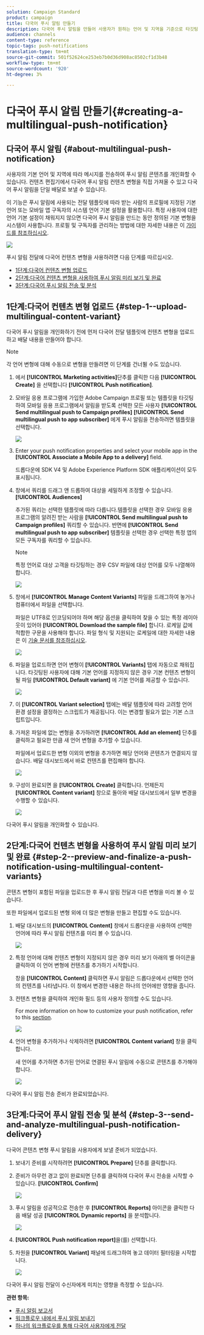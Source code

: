 ```yaml
---
solution: Campaign Standard
product: campaign
title: 다국어 푸시 알림 만들기
description: 다국어 푸시 알림을 만들어 사용자가 원하는 언어 및 지역을 기준으로 타깃팅할 수 있습니다.
audience: channels
content-type: reference
topic-tags: push-notifications
translation-type: tm+mt
source-git-commit: 501f52624ce253eb7b0d36d908ac8502cf1d3b48
workflow-type: tm+mt
source-wordcount: '920'
ht-degree: 3%

---
```



# 다국어 푸시 알림 만들기{#creating-a-multilingual-push-notification}

## 다국어 푸시 알림 {#about-multilingual-push-notification}

사용자의 기본 언어 및 지역에 따라 메시지를 전송하여 푸시 알림 콘텐츠를 개인화할 수 있습니다. 컨텐츠 편집기에서 다국어 푸시 알림 컨텐츠 변형을 직접 가져올 수 있고 다국어 푸시 알림을 단일 배달로 보낼 수 있습니다.

이 기능은 푸시 알림에 사용되는 전달 템플릿에 따라 받는 사람의 프로필에 지정된 기본 언어 또는 모바일 앱 구독자의 시스템 언어 기본 설정을 활용합니다. 특정 사용자에 대한 언어 기본 설정이 채워지지 않으면 다국어 푸시 알림을 만드는 동안 정의된 기본 변형을 시스템이 사용합니다. 프로필 및 구독자를 관리하는 방법에 대한 자세한 내용은 이 [가이드를 참조하십시오](../../audiences/using/get-started-profiles-and-audiences.md).

![](assets/multivariant_push_1.png)

푸시 알림 전달에 다국어 컨텐츠 변형을 사용하려면 다음 단계를 따르십시오.

* [1단계:다국어 컨텐츠 변형 업로드](#step-1--upload-multilingual-content-variant)
* [2단계:다국어 컨텐츠 변형을 사용하여 푸시 알림 미리 보기 및 완료](#step-2--preview-and-finalize-a-push-notification-using-multilingual-content-variants)
* [3단계:다국어 푸시 알림 전송 및 분석](#step-3--send-and-analyze-multilingual-push-notification-delivery)

## 1단계:다국어 컨텐츠 변형 업로드 {#step-1--upload-multilingual-content-variant}

다국어 푸시 알림을 개인화하기 전에 먼저 다국어 전달 템플릿에 컨텐츠 변형을 업로드하고 배달 내용을 만들어야 합니다.

>[!NOTE]
>
>각 언어 변형에 대해 수동으로 변형을 만들려면 이 단계를 건너뛸 수도 있습니다.

1. 에서 **[!UICONTROL Marketing activities]**&#x200B;단추를 클릭한 다음 **[!UICONTROL Create]** 을 선택합니다 **[!UICONTROL Push notification]**.
1. 모바일 응용 프로그램에 가입한 Adobe Campaign 프로필 또는 템플릿을 타깃팅하여 모바일 응용 프로그램에서 알림을 받도록 선택한 모든 사용자 **[!UICONTROL Send multilingual push to Campaign profiles]** **[!UICONTROL Send multilingual push to app subscriber]** 에게 푸시 알림을 전송하려면 템플릿을 선택합니다.

   ![](assets/multivariant_push_2.png)

1. Enter your push notification properties and select your mobile app in the **[!UICONTROL Associate a Mobile App to a delivery]** field.

   드롭다운에 SDK V4 및 Adobe Experience Platform SDK 애플리케이션이 모두 표시됩니다.

1. 창에서 쿼리를 드래그 앤 드롭하여 대상을 세밀하게 조정할 수 있습니다. **[!UICONTROL Audiences]**

   추가된 쿼리는 선택한 템플릿에 따라 다릅니다.템플릿을 선택한 경우 모바일 응용 프로그램의 알려진 받는 사람을 **[!UICONTROL Send multilingual push to Campaign profiles]** 쿼리할 수 있습니다. 반면에 **[!UICONTROL Send multilingual push to app subscriber]** 템플릿을 선택한 경우 선택한 특정 앱의 모든 구독자를 쿼리할 수 있습니다.
   >[!NOTE]
   >
   >특정 언어로 대상 고객을 타깃팅하는 경우 CSV 파일에 대상 언어를 모두 나열해야 합니다.

   ![](assets/push_notif_audience.png)

1. 창에서 **[!UICONTROL Manage Content Variants]** 파일을 드래그하여 놓거나 컴퓨터에서 파일을 선택합니다.

   파일은 UTF8로 인코딩되어야 하며 해당 옵션을 클릭하여 찾을 수 있는 특정 레이아웃이 있어야 **[!UICONTROL Download the sample file]** 합니다. 로케일 값에 적합한 구문을 사용해야 합니다. 파일 형식 및 지원되는 로케일에 대한 자세한 내용은 이 [기술 문서를 참조하십시오](https://docs.adobe.com/content/help/ko-KR/campaign-standard/using/communication-channels/push-notifications/generating-csv-multilingual-push.html).

   ![](assets/multivariant_push_4.png)

1. 파일을 업로드하면 언어 변형이 **[!UICONTROL Variants]** 탭에 자동으로 채워집니다. 타깃팅된 사용자에 대해 기본 언어를 지정하지 않은 경우 기본 컨텐츠 변형이 될 파일 **[!UICONTROL Default variant]** 에 기본 언어를 제공할 수 있습니다.

   ![](assets/multivariant_push_5.png)

1. 이 **[!UICONTROL Variant selection]** 탭에는 배달 템플릿에 따라 고려할 언어 환경 설정을 결정하는 스크립트가 제공됩니다. 이는 변경할 필요가 없는 기본 스크립트입니다.
1. 가져온 파일에 없는 변형을 추가하려면 **[!UICONTROL Add an element]** 단추를 클릭하고 필요한 만큼 새 언어 변형을 추가할 수 있습니다.

   파일에서 업로드한 변형 이외의 변형을 추가하면 해당 언어와 콘텐츠가 연결되지 않습니다. 배달 대시보드에서 바로 컨텐츠를 편집해야 합니다.

   ![](assets/multivariant_push_6.png)

1. 구성이 완료되면 을 **[!UICONTROL Create]** 클릭합니다. 언제든지 **[!UICONTROL Content variant]** 창으로 돌아와 배달 대시보드에서 일부 변경을 수행할 수 있습니다.

   ![](assets/multivariant_push_8.png)

다국어 푸시 알림을 개인화할 수 있습니다.

## 2단계:다국어 컨텐츠 변형을 사용하여 푸시 알림 미리 보기 및 완료 {#step-2--preview-and-finalize-a-push-notification-using-multilingual-content-variants}

콘텐츠 변형이 포함된 파일을 업로드한 후 푸시 알림 전달과 다른 변형을 미리 볼 수 있습니다.

또한 파일에서 업로드된 변형 외에 더 많은 변형을 만들고 편집할 수도 있습니다.

1. 배달 대시보드의 **[!UICONTROL Content]** 창에서 드롭다운을 사용하여 선택한 언어에 따라 푸시 알림 컨텐츠를 미리 볼 수 있습니다.

   ![](assets/multivariant_push_7.png)

1. 특정 언어에 대해 컨텐츠 변형이 지정되지 않은 경우 미리 보기 아래의 벨 아이콘을 클릭하여 이 언어 변형에 컨텐츠를 추가하기 시작합니다.

   창을 **[!UICONTROL Content]** 클릭하면 푸시 알림은 드롭다운에서 선택한 언어의 컨텐츠를 나타냅니다. 이 창에서 변경한 내용은 하나의 언어에만 영향을 줍니다.

1. 컨텐츠 변형을 클릭하여 개인화 필드 등의 사용자 정의할 수도 있습니다.

   For more information on how to customize your push notification, refer to this [section](../../channels/using/customizing-a-push-notification.md).

   ![](assets/multivariant_push_9.png)

1. 언어 변형을 추가하거나 삭제하려면 **[!UICONTROL Content variant]** 창을 클릭합니다.

   새 언어를 추가하면 추가된 언어로 연결된 푸시 알림에 수동으로 콘텐츠를 추가해야 합니다.

   ![](assets/multivariant_push_10.png)

다국어 푸시 알림 전송 준비가 완료되었습니다.

## 3단계:다국어 푸시 알림 전송 및 분석 {#step-3--send-and-analyze-multilingual-push-notification-delivery}

다국어 콘텐츠 변형 푸시 알림을 사용자에게 보낼 준비가 되었습니다.

1. 보내기 준비를 시작하려면 **[!UICONTROL Prepare]** 단추를 클릭합니다.
1. 준비가 아무런 경고 없이 완료되면 단추를 클릭하여 다국어 푸시 전송을 시작할 수 있습니다. **[!UICONTROL Confirm]**

   ![](assets/multivariant_push_12.png)

1. 푸시 알림을 성공적으로 전송한 후 **[!UICONTROL Reports]** 아이콘을 클릭한 다음 배달 성공 **[!UICONTROL Dynamic reports]** 을 분석합니다.

   ![](assets/multivariant_push_13.png)

1. **[!UICONTROL Push notification report]**&#x200B;을(를) 선택합니다.
1. 차원을 **[!UICONTROL Variant]** 패널에 드래그하여 놓고 데이터 필터링을 시작합니다.

   ![](assets/multivariant_push_11.png)

다국어 푸시 알림 전달이 수신자에게 미치는 영향을 측정할 수 있습니다.

**관련 항목:**

* [푸시 알림 보고서](../../reporting/using/push-notification-report.md)
* [워크플로우 내에서 푸시 알림 보내기](../../automating/using/push-notification-delivery.md)
* [하나의 워크플로우를 통해 다국어 사용자에게 전달](https://helpx.adobe.com/kr/campaign/kb/simplify-campaign-management.html#Engageyourcustomersateverystep)
